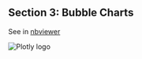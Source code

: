 Section 3: Bubble Charts
------------------------

See in
[nbviewer](http://nbviewer.ipython.org/github/etpinard/plotly-python-doc/tree/master/s3_bubble-charts/s3_bubble-charts.ipynb)

![Plotly logo](http://i.imgur.com/4vwuxdJ.png)


